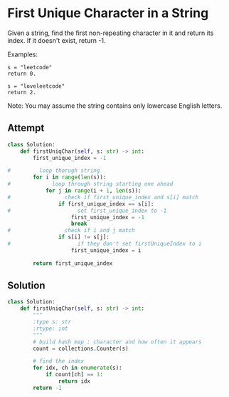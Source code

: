# First Unique Character in a String
Given a string, find the first non-repeating character in it and return its index. If it doesn't exist, return -1.

Examples:

```
s = "leetcode"
return 0.

s = "loveleetcode"
return 2.
 ```

Note: You may assume the string contains only lowercase English letters.

## Attempt
```py
class Solution:
    def firstUniqChar(self, s: str) -> int:
        first_unique_index = -1

#         loop thorugh string
        for i in range(len(s)):
#             loop through string starting one ahead
            for j in range(i + 1, len(s)):
#                 check if first_unique_index and s[i] match
                if first_unique_index == s[i]:
#                     set first_unique_index to -1
                    first_unique_index = -1
                    break
#                 check if i and j match
                if s[i] != s[j]:
#                     if they don't set firstUniqueIndex to i
                    first_unique_index = i

        return first_unique_index
```

## Solution
```py
class Solution:
    def firstUniqChar(self, s: str) -> int:
        """
        :type s: str
        :rtype: int
        """
        # build hash map : character and how often it appears
        count = collections.Counter(s)

        # find the index
        for idx, ch in enumerate(s):
            if count[ch] == 1:
                return idx
        return -1
```
